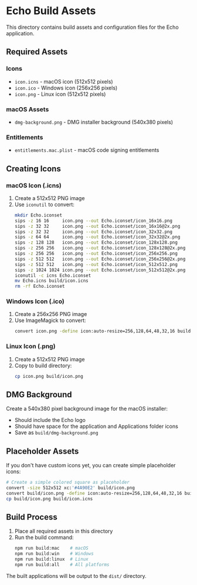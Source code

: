 # Echo Build Assets

This directory contains build assets and configuration files for the Echo application.

## Required Assets

### Icons
- `icon.icns` - macOS icon (512x512 pixels)
- `icon.ico` - Windows icon (256x256 pixels)
- `icon.png` - Linux icon (512x512 pixels)

### macOS Assets
- `dmg-background.png` - DMG installer background (540x380 pixels)

### Entitlements
- `entitlements.mac.plist` - macOS code signing entitlements

## Creating Icons

### macOS Icon (.icns)
1. Create a 512x512 PNG image
2. Use `iconutil` to convert:
   ```bash
   mkdir Echo.iconset
   sips -z 16 16     icon.png --out Echo.iconset/icon_16x16.png
   sips -z 32 32     icon.png --out Echo.iconset/icon_16x16@2x.png
   sips -z 32 32     icon.png --out Echo.iconset/icon_32x32.png
   sips -z 64 64     icon.png --out Echo.iconset/icon_32x32@2x.png
   sips -z 128 128   icon.png --out Echo.iconset/icon_128x128.png
   sips -z 256 256   icon.png --out Echo.iconset/icon_128x128@2x.png
   sips -z 256 256   icon.png --out Echo.iconset/icon_256x256.png
   sips -z 512 512   icon.png --out Echo.iconset/icon_256x256@2x.png
   sips -z 512 512   icon.png --out Echo.iconset/icon_512x512.png
   sips -z 1024 1024 icon.png --out Echo.iconset/icon_512x512@2x.png
   iconutil -c icns Echo.iconset
   mv Echo.icns build/icon.icns
   rm -rf Echo.iconset
   ```

### Windows Icon (.ico)
1. Create a 256x256 PNG image
2. Use ImageMagick to convert:
   ```bash
   convert icon.png -define icon:auto-resize=256,128,64,48,32,16 build/icon.ico
   ```

### Linux Icon (.png)
1. Create a 512x512 PNG image
2. Copy to build directory:
   ```bash
   cp icon.png build/icon.png
   ```

## DMG Background

Create a 540x380 pixel background image for the macOS installer:
- Should include the Echo logo
- Should have space for the application and Applications folder icons
- Save as `build/dmg-background.png`

## Placeholder Assets

If you don't have custom icons yet, you can create simple placeholder icons:

```bash
# Create a simple colored square as placeholder
convert -size 512x512 xc:'#4A90E2' build/icon.png
convert build/icon.png -define icon:auto-resize=256,128,64,48,32,16 build/icon.ico
cp build/icon.png build/icon.icns
```

## Build Process

1. Place all required assets in this directory
2. Run the build command:
   ```bash
   npm run build:mac    # macOS
   npm run build:win    # Windows
   npm run build:linux  # Linux
   npm run build:all    # All platforms
   ```

The built applications will be output to the `dist/` directory.

